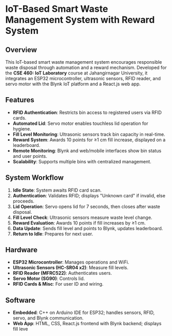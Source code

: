 
# IoT-Based Smart Waste Management System with Reward System

## Overview
This IoT-based smart waste management system encourages responsible waste disposal through automation and a reward mechanism. Developed for the **CSE 460: IoT Laboratory** course at Jahangirnagar University, it integrates an ESP32 microcontroller, ultrasonic sensors, RFID reader, and servo motor with the Blynk IoT platform and a React.js web app.

## Features
- **RFID Authentication**: Restricts bin access to registered users via RFID cards.
- **Automated Lid**: Servo motor enables touchless lid operation for hygiene.
- **Fill Level Monitoring**: Ultrasonic sensors track bin capacity in real-time.
- **Reward System**: Awards 10 points for ≥1 cm fill increase, displayed on a leaderboard.
- **Remote Monitoring**: Blynk and web/mobile interfaces show bin status and user points.
- **Scalability**: Supports multiple bins with centralized management.

## System Workflow
1. **Idle State**: System awaits RFID card scan.
2. **Authentication**: Validates RFID; displays "Unknown card" if invalid, else proceeds.
3. **Lid Operation**: Servo opens lid for 7 seconds, then closes after waste disposal.
4. **Fill Level Check**: Ultrasonic sensors measure waste level change.
5. **Reward Evaluation**: Awards 10 points if fill increases by ≥1 cm.
6. **Data Update**: Sends fill level and points to Blynk, updates leaderboard.
7. **Return to Idle**: Prepares for next user.

## Hardware
- **ESP32 Microcontroller**: Manages operations and WiFi.
- **Ultrasonic Sensors (HC-SR04 x2)**: Measure fill levels.
- **RFID Reader (MFRC522)**: Authenticates users.
- **Servo Motor (SG90)**: Controls lid.
- **RFID Cards & Misc**: For user ID and wiring.

## Software
- **Embedded**: C++ on Arduino IDE for ESP32; handles sensors, RFID, servo, and Blynk communication.
- **Web App**: HTML, CSS, React.js frontend with Blynk backend; displays fill leve
